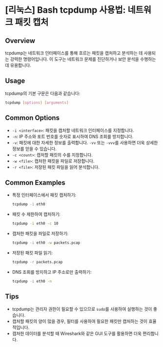 # [리눅스] Bash tcpdump 사용법: 네트워크 패킷 캡처

## Overview
tcpdump는 네트워크 인터페이스를 통해 흐르는 패킷을 캡처하고 분석하는 데 사용되는 강력한 명령어입니다. 이 도구는 네트워크 문제를 진단하거나 보안 분석을 수행하는 데 유용합니다.

## Usage
tcpdump의 기본 구문은 다음과 같습니다:

```bash
tcpdump [options] [arguments]
```

## Common Options
- `-i <interface>`: 패킷을 캡처할 네트워크 인터페이스를 지정합니다.
- `-n`: IP 주소와 포트 번호를 숫자로 표시하여 DNS 조회를 방지합니다.
- `-v`: 패킷에 대한 자세한 정보를 출력합니다. `-vv` 또는 `-vvv`를 사용하면 더욱 상세한 정보를 얻을 수 있습니다.
- `-c <count>`: 캡처할 패킷의 수를 지정합니다.
- `-w <file>`: 캡처한 패킷을 파일로 저장합니다.
- `-r <file>`: 저장된 패킷 파일을 읽어 분석합니다.

## Common Examples
- 특정 인터페이스에서 패킷 캡처하기:
  ```bash
  tcpdump -i eth0
  ```

- 패킷 수 제한하여 캡처하기:
  ```bash
  tcpdump -i eth0 -c 10
  ```

- 캡처한 패킷을 파일로 저장하기:
  ```bash
  tcpdump -i eth0 -w packets.pcap
  ```

- 저장된 패킷 파일 읽기:
  ```bash
  tcpdump -r packets.pcap
  ```

- DNS 조회를 방지하고 IP 주소로만 출력하기:
  ```bash
  tcpdump -i eth0 -n
  ```

## Tips
- tcpdump는 관리자 권한이 필요할 수 있으므로 `sudo`를 사용하여 실행하는 것이 좋습니다.
- 캡처할 패킷의 양이 많을 경우, 필터를 사용하여 필요한 패킷만 캡처하는 것이 효율적입니다.
- 캡처한 데이터를 분석할 때 Wireshark와 같은 GUI 도구를 활용하면 더욱 편리합니다.